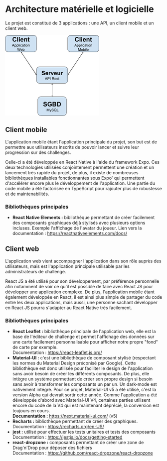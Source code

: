 # Architecture matérielle et logicielle

Le projet est constitué de 3 applications : une API, un client mobile et un client web.

![Main Architecture](img/main_architecture.png)  

## Client mobile
L'application mobile étant l'application principale du projet,
son but est de permettre aux utilisateurs inscrits de pouvoir lancer et suivre leur progression sur des challenges.  

Celle-ci a été développée en React Native à l'aide du framework Expo. Ces deux technologies utilisées conjointement
permettent une création et un lancement très rapide du projet, de plus, il existe de nombreuses bibliothèques installables
fonctionnantes sous Expo' qui permettent d'accélérer encore plus le développement de l'application.
Une partie du code mobile a été factorisée en TypeScript pour rajouter plus de robustesse et de maintenabilités. 

### Bibliothèques principales
* **React Native Elements :** bibliothèque permettant de créer facilement des composants graphiques déjà stylisés avec plusieurs 
options incluses. Exemple l'affichage de l'avatar du joueur. 
Lien vers la documentation : https://reactnativeelements.com/docs/

## Client web
L'application web vient accompagner l'application dans son rôle auprès des utilisateurs, mais est l'application principale
utilisable par les administrateurs de challenge.  

React JS a été utilisé pour son développement, par préférence personnelle afin notamment de voir ce qu'il est possible
de faire avec React JS pour développer une application complexe. De plus, l'application mobile étant également développée
en React, il est ainsi plus simple de partager du code entre les deux applications, mais aussi, une personne sachant développer
en React JS pourra s'adapter au React Native très facilement.

### Bibliothèques principales
* **React Leaflet :** bibliothèque principale de l'application web, elle est la base de l'éditeur de challenge et permet
l'affichage des données sur une carte facilement personnalisable pour afficher notre propre "fond" de carte par exemple.  
Documentation : https://react-leaflet.js.org/
* **Material-UI :** c'est une bibliothèque de composant stylisé (respectant les normes du Material Design préconisé par Google).
 Cette bibliothèque est donc utilisée pour faciliter le design de l'application sans avoir besoin de créer les différents composants.
  De plus, elle intègre un système permettant de créer son propre design si besoin sans avoir à transformer les composants un par un.
  Un dark-mode est nativement intégré. Pour ce projet, Material-UI v5 a été utilisé, c'est la version Alpha qui devrait sortir cette année.
  Comme l'application a été développée d'abord avec Material-UI V4, certaines parties utilisent encore du code de la V4 qui est maintenant déprécié, 
  la conversion est toujours en cours.  
  **Documentation :** https://next.material-ui.com/ (v5)
* **Recharts :** bibliothèque permettant de créer des graphiques.  
Documentation : https://recharts.org/en-US/
* **jest :** utilisé pour effectuer les tests unitaires et tests des composants  
Documentation : https://jestjs.io/docs/getting-started
* **react-dropzone :** composants permettant de créer une zone de Drag'n'Drop pour déposer des fichiers  
Documentation : https://github.com/react-dropzone/react-dropzone
